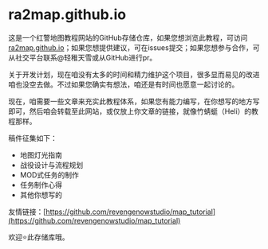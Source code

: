 # ra2map.github.io
这是一个红警地图教程网站的GitHub存储仓库，如果您想浏览此教程，可访问[ra2map.github.io](ra2map.github.io)；如果您想提供建议，可在issues提交；如果您想参与合作，可从社交平台联系@轻稚天雪或从GitHub进行pr。

关于开发计划，现在咱没有太多的时间和精力维护这个项目，很多显而易见的改进咱也没空去做。不过如果您确实有想法，咱还是有时间也愿意一起讨论的。

现在，咱需要一些文章来充实此教程体系，如果您有能力编写，在你想写的地方写即可，然后咱会转载至此网站，或仅放上你文章的链接，就像竹蜻蜓（Heli）的教程那样。

稿件征集如下：

* 地图灯光指南
* 战役设计与流程规划
* MOD式任务的制作
* 任务制作心得
* 其他你想写的

友情链接：[https://github.com/revengenowstudio/map_tutorial](https://github.com/revengenowstudio/map_tutorial)

欢迎⭐此存储库哦。
